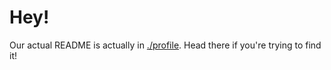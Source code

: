 # Hey!

Our actual README is actually in [./profile](./profile/README.md). Head there if
you're trying to find it!
